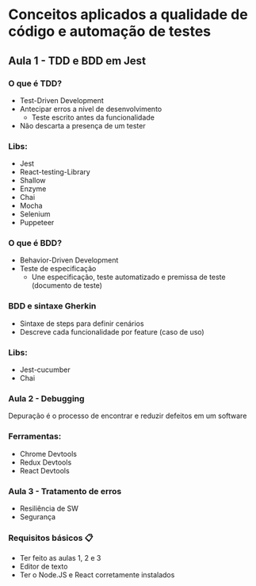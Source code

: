 # Conceitos aplicados a qualidade de código e automação de testes

## Aula 1 - TDD e BDD em Jest

### O que é TDD?

- Test-Driven Development
- Antecipar erros a nível de desenvolvimento
  - Teste escrito antes da funcionalidade
- Não descarta a presença de um tester

### Libs:

- Jest
- React-testing-Library
- Shallow
- Enzyme
- Chai
- Mocha
- Selenium
- Puppeteer

### O que é BDD?

- Behavior-Driven Development
- Teste de especificação
  - Une especificação, teste automatizado e premissa de teste (documento de teste)

### BDD e sintaxe Gherkin

- Sintaxe de steps para definir cenários
- Descreve cada funcionalidade por feature (caso de uso)

### Libs:

- Jest-cucumber
- Chai

### Aula 2 - Debugging

Depuração é o processo de encontrar e reduzir defeitos em um software

### Ferramentas:

- Chrome Devtools
- Redux Devtools
- React Devtools

### Aula 3 - Tratamento de erros

- Resiliência de SW
- Segurança

### Requisitos básicos 📋

- Ter feito as aulas 1, 2 e 3
- Editor de texto
- Ter o Node.JS e React corretamente instalados
